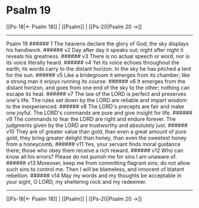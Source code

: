 # Psalm 19

[[Ps-18|← Psalm 18]] | [[Psalm]] | [[Ps-20|Psalm 20 →]]
***

Psalm 19 ###### 1 The heavens declare the glory of God; the sky displays his handiwork. ###### v2 Day after day it speaks out; night after night it reveals his greatness. ###### v3 There is no actual speech or word, nor is its voice literally heard. ###### v4 Yet its voice echoes throughout the earth; its words carry to the distant horizon. In the sky he has pitched a tent for the sun. ###### v5 Like a bridegroom it emerges from its chamber; like a strong man it enjoys running its course. ###### v6 It emerges from the distant horizon, and goes from one end of the sky to the other; nothing can escape its heat. ###### v7 The law of the LORD is perfect and preserves one's life. The rules set down by the LORD are reliable and impart wisdom to the inexperienced. ###### v8 The LORD's precepts are fair and make one joyful. The LORD's commands are pure and give insight for life. ###### v9 The commands to fear the LORD are right and endure forever. The judgments given by the LORD are trustworthy and absolutely just. ###### v10 They are of greater value than gold, than even a great amount of pure gold; they bring greater delight than honey, than even the sweetest honey from a honeycomb. ###### v11 Yes, your servant finds moral guidance there; those who obey them receive a rich reward. ###### v12 Who can know all his errors? Please do not punish me for sins I am unaware of. ###### v13 Moreover, keep me from committing flagrant sins; do not allow such sins to control me. Then I will be blameless, and innocent of blatant rebellion. ###### v14 May my words and my thoughts be acceptable in your sight, O LORD, my sheltering rock and my redeemer.

***
[[Ps-18|← Psalm 18]] | [[Psalm]] | [[Ps-20|Psalm 20 →]]
